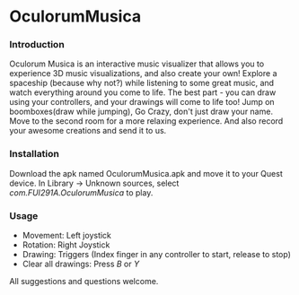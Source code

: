 # OculorumMusica
### Introduction

Oculorum Musica is an interactive music visualizer that allows you to experience 3D music visualizations, and also create your own! Explore a spaceship (because why not?) while listening to some great music, and watch everything around you come to life. The best part - you can draw using your controllers, and your drawings will come to life too!
Jump on boomboxes(draw while jumping), Go Crazy, don't just draw your name.
Move to the second room for a more relaxing experience.
And also record your awesome creations and send it to us.

### Installation

Download the apk named OculorumMusica.apk and move it to your Quest device.
In Library -> Unknown sources, select _com.FUI291A.OculorumMusica_ to play.

### Usage

- Movement: Left joystick
- Rotation: Right Joystick
- Drawing: Triggers (Index finger in any controller to start, release to stop)
- Clear all drawings: Press _B_ or _Y_


All suggestions and questions welcome.
